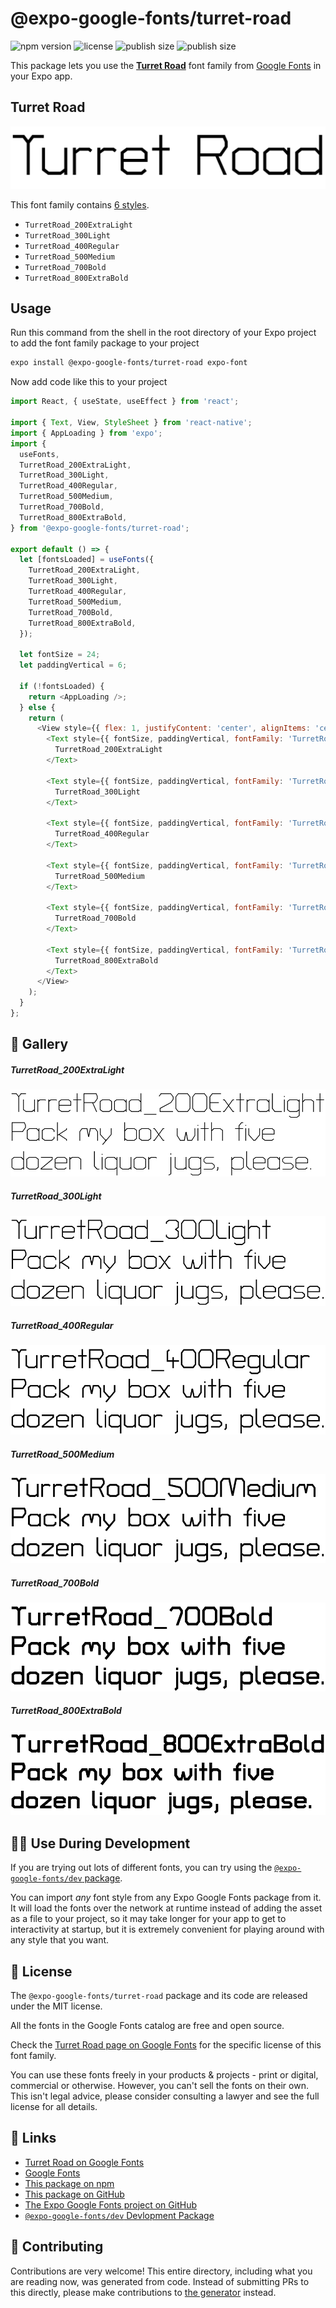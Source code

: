 # @expo-google-fonts/turret-road

![npm version](https://flat.badgen.net/npm/v/@expo-google-fonts/turret-road)
![license](https://flat.badgen.net/github/license/expo/google-fonts)
![publish size](https://flat.badgen.net/packagephobia/install/@expo-google-fonts/turret-road)
![publish size](https://flat.badgen.net/packagephobia/publish/@expo-google-fonts/turret-road)

This package lets you use the [**Turret Road**](https://fonts.google.com/specimen/Turret+Road) font family from [Google Fonts](https://fonts.google.com/) in your Expo app.

## Turret Road

![Turret Road](./font-family.png)

This font family contains [6 styles](#-gallery).

- `TurretRoad_200ExtraLight`
- `TurretRoad_300Light`
- `TurretRoad_400Regular`
- `TurretRoad_500Medium`
- `TurretRoad_700Bold`
- `TurretRoad_800ExtraBold`

## Usage

Run this command from the shell in the root directory of your Expo project to add the font family package to your project
```sh
expo install @expo-google-fonts/turret-road expo-font
```

Now add code like this to your project
```js
import React, { useState, useEffect } from 'react';

import { Text, View, StyleSheet } from 'react-native';
import { AppLoading } from 'expo';
import {
  useFonts,
  TurretRoad_200ExtraLight,
  TurretRoad_300Light,
  TurretRoad_400Regular,
  TurretRoad_500Medium,
  TurretRoad_700Bold,
  TurretRoad_800ExtraBold,
} from '@expo-google-fonts/turret-road';

export default () => {
  let [fontsLoaded] = useFonts({
    TurretRoad_200ExtraLight,
    TurretRoad_300Light,
    TurretRoad_400Regular,
    TurretRoad_500Medium,
    TurretRoad_700Bold,
    TurretRoad_800ExtraBold,
  });

  let fontSize = 24;
  let paddingVertical = 6;

  if (!fontsLoaded) {
    return <AppLoading />;
  } else {
    return (
      <View style={{ flex: 1, justifyContent: 'center', alignItems: 'center' }}>
        <Text style={{ fontSize, paddingVertical, fontFamily: 'TurretRoad_200ExtraLight' }}>
          TurretRoad_200ExtraLight
        </Text>

        <Text style={{ fontSize, paddingVertical, fontFamily: 'TurretRoad_300Light' }}>
          TurretRoad_300Light
        </Text>

        <Text style={{ fontSize, paddingVertical, fontFamily: 'TurretRoad_400Regular' }}>
          TurretRoad_400Regular
        </Text>

        <Text style={{ fontSize, paddingVertical, fontFamily: 'TurretRoad_500Medium' }}>
          TurretRoad_500Medium
        </Text>

        <Text style={{ fontSize, paddingVertical, fontFamily: 'TurretRoad_700Bold' }}>
          TurretRoad_700Bold
        </Text>

        <Text style={{ fontSize, paddingVertical, fontFamily: 'TurretRoad_800ExtraBold' }}>
          TurretRoad_800ExtraBold
        </Text>
      </View>
    );
  }
};

```

## 🔡 Gallery

##### TurretRoad_200ExtraLight
![TurretRoad_200ExtraLight](./TurretRoad_200ExtraLight.ttf.png)

##### TurretRoad_300Light
![TurretRoad_300Light](./TurretRoad_300Light.ttf.png)

##### TurretRoad_400Regular
![TurretRoad_400Regular](./TurretRoad_400Regular.ttf.png)

##### TurretRoad_500Medium
![TurretRoad_500Medium](./TurretRoad_500Medium.ttf.png)

##### TurretRoad_700Bold
![TurretRoad_700Bold](./TurretRoad_700Bold.ttf.png)

##### TurretRoad_800ExtraBold
![TurretRoad_800ExtraBold](./TurretRoad_800ExtraBold.ttf.png)


## 👩‍💻 Use During Development

If you are trying out lots of different fonts, you can try using the [`@expo-google-fonts/dev` package](https://github.com/expo/google-fonts/tree/master/font-packages/dev#readme).

You can import *any* font style from any Expo Google Fonts package from it. It will load the fonts
over the network at runtime instead of adding the asset as a file to your project, so it may take longer
for your app to get to interactivity at startup, but it is extremely convenient
for playing around with any style that you want.

## 📖 License

The `@expo-google-fonts/turret-road` package and its code are released under the MIT license.

All the fonts in the Google Fonts catalog are free and open source.

Check the [Turret Road page on Google Fonts](https://fonts.google.com/specimen/Turret+Road) for the specific license of this font family.

You can use these fonts freely in your products & projects - print or digital, commercial or otherwise. However, you can't sell the fonts on their own. This isn't legal advice, please consider consulting a lawyer and see the full license for all details.

## 🔗 Links

- [Turret Road on Google Fonts](https://fonts.google.com/specimen/Turret+Road)
- [Google Fonts](https://fonts.google.com/)
- [This package on npm](https://www.npmjs.com/package/@expo-google-fonts/turret-road)
- [This package on GitHub](https://github.com/expo/google-fonts/tree/master/font-packages/turret-road)
- [The Expo Google Fonts project on GitHub](https://github.com/expo/google-fonts)
- [`@expo-google-fonts/dev` Devlopment Package](https://github.com/expo/google-fonts/tree/master/font-packages/dev)

## 🤝 Contributing

Contributions are very welcome! This entire directory, including what you are reading now, was generated from code. Instead of submitting PRs to this directly, please make contributions to [the generator](https://github.com/expo/google-fonts/tree/master/packages/generator) instead.

